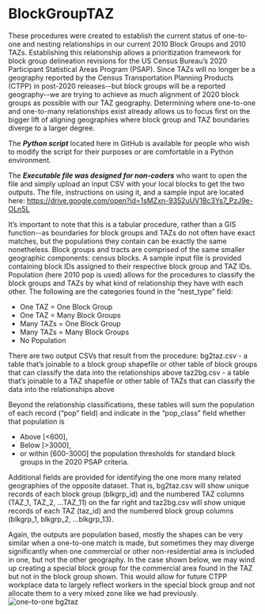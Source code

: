 # BlockGroupTAZ

These procedures were created to establish the current status of one-to-one and nesting relationships in our current 2010 Block Groups and 2010 TAZs. Establishing this relationship allows a prioritization framework for block group delineation revisions for the US Census Bureau’s 2020 Participant Statistical Areas Program (PSAP). Since TAZs will no longer be a geography reported by the Census Transportation Planning Products (CTPP) in post-2020 releases--but block groups will be a reported geography--we are trying to achieve as much alignment of 2020 block groups as possible with our TAZ geography. Determining where one-to-one and one-to-many relationships exist already allows us to focus first on the bigger lift of aligning geographies where block group and TAZ boundaries diverge to a larger degree.

The ***Python script*** located here in GitHub is available for people who wish to modify the script for their purposes or are comfortable in a Python environment. 

The ***Executable file was designed for non-coders*** who want to open the file and simply upload an input CSV with your local blocks to get the two outputs. The file, instructions on using it, and a sample input are located here: https://drive.google.com/open?id=1sMZxn-9352uUV1Bc3Ys7_PzJ9e-OLn5L

It’s important to note that this is a tabular procedure, rather than a GIS function--as boundaries for block groups and TAZs do not often have exact matches, but the populations they contain can be exactly the same nonetheless. Block groups and tracts are comprised of the same smaller geographic components: census blocks. A sample input file is provided containing block IDs assigned to their respective block group and TAZ IDs. Population (here 2010 pop is used) allows for the procedures to classify the block groups and TAZs by what kind of relationship they have with each other. The following are the categories found in the “nest_type” field:
* One TAZ = One Block Group
* One TAZ = Many Block Groups
* Many TAZs = One Block Group
* Many TAZs = Many Block Groups
* No Population

There are two output CSVs that result from the procedure:
bg2taz.csv - a table that’s joinable to a block group shapefile or other table of block groups that can classify the data into the relationships above
taz2bg.csv - a table that’s joinable to a TAZ shapefile or other table of TAZs that can classify the data into the relationships above

Beyond the relationship classifications, these tables will sum the population of each record (“pop” field) and indicate in the “pop_class” field whether that population is 
* Above [<600], 
* Below [>3000], 
* or within [600-3000]
the population thresholds for standard block groups in the 2020 PSAP criteria. 

Additional fields are provided for identifying the one more many related geographies of the opposite dataset. That is, bg2taz.csv will show unique records of each block group (blkgrp_id) and the numbered TAZ columns (TAZ_1, TAZ_2, ...TAZ_11) on the far right and taz2bg.csv will show unique records of each TAZ (taz_id) and the numbered block group columns (blkgrp_1, blkgrp_2, ...blkgrp_13).

Again, the outputs are population based, mostly the shapes can be very similar when a one-to-one match is made, but sometimes they may diverge significantly when one commercial or other non-residential area is included in one, but not the other geography. In the case shown below, we may wind up creating a special block group for the commercial area found in the TAZ but not in the block group shown. This would allow for future CTPP workplace data to largely reflect workers in the special block group and not allocate them to a very mixed zone like we had previously. 
![one-to-one bg2taz](https://user-images.githubusercontent.com/27835348/52009381-c7628280-24a0-11e9-85d0-de898a6e7e36.png)

